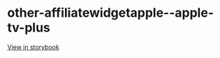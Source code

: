 # other-affiliatewidgetapple--apple-tv-plus

[View in storybook](https://raw.githack.com/Independent-Digital-News-and-Media-Ltd/indy-branch-review/PR-7623-sb/index.html?path=/story/other-affiliatewidgetapple--apple-tv-plus)